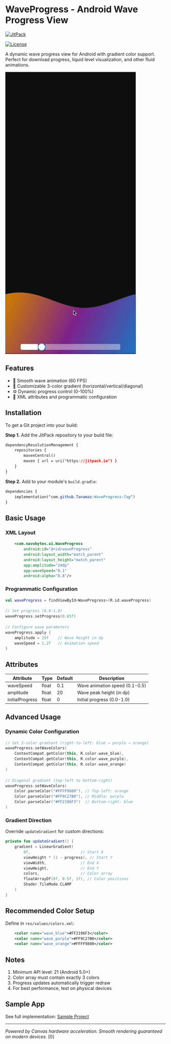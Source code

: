 # WaveProgress - Android Wave Progress View  

[![JitPack](https://jitpack.io/v/Tanamaz/WaveProgress.svg)](https://jitpack.io/#Tanamaz/WaveProgress)

[![License](https://img.shields.io/badge/License-MIT-blue.svg)](https://opensource.org/licenses/MIT)

A dynamic wave progress view for Android with gradient color support. Perfect for download progress, liquid level visualization, and other fluid animations.  

![Demo GIF](https://github.com/Tanamaz/WaveProgress/blob/378710ac4d8415d50f6951b508c1451be436334c/gif/demo.gif)

## Features  
- 🌊 Smooth wave animation (60 FPS)  
- 🎨 Customizable 3-color gradient (horizontal/vertical/diagonal)  
- ⚙️ Dynamic progress control (0-100%)  
- 📱 XML attributes and programmatic configuration  

## Installation  
To get a Git project into your build:

**Step 1.** Add the JitPack repository to your build file:

```css
dependencyResolutionManagement {
	repositories {
		mavenCentral()
		maven { url = uri("https://jitpack.io") }
	}
}
```

**Step 2.** Add to your module's `build.gradle`:  

```css
dependencies {
	implementation("com.github.Tanamaz:WaveProgress:Tag")
}
```

## Basic Usage  

### XML Layout  
```xml  
    <com.navobytes.ui.WaveProgress
        android:id="@+id/waveProgress"
        android:layout_width="match_parent"
        android:layout_height="match_parent"
        app:amplitude="24dp"
        app:waveSpeed="0.1"
        android:alpha="0.8"/>
```

### Programmatic Configuration  
```kotlin  
val waveProgress = findViewById<WaveProgress>(R.id.waveProgress)  

// Set progress (0.0-1.0)  
waveProgress.setProgress(0.65f)  

// Configure wave parameters  
waveProgress.apply {  
    amplitude = 25f    // Wave height in dp  
    waveSpeed = 1.2f   // Animation speed  
}  
```

## Attributes  
| Attribute       | Type  | Default | Description                    |
| --------------- | ----- | ------- | ------------------------------ |
| waveSpeed       | float | 0.1     | Wave animation speed (0.1-0.5) |
| amplitude       | float | 20      | Wave peak height (in dp)       |
| initialProgress | float | 0       | Initial progress (0.0-1.0)     |

## Advanced Usage  
### Dynamic Color Configuration  
```kotlin  
// Set 3-color gradient (right-to-left: blue → purple → orange)  
waveProgress.setWaveColors(  
    ContextCompat.getColor(this, R.color.wave_blue),  
    ContextCompat.getColor(this, R.color.wave_purple),  
    ContextCompat.getColor(this, R.color.wave_orange)  
)  

// Diagonal gradient (top-left to bottom-right)  
waveProgress.setWaveColors(  
    Color.parseColor("#FFFF9800"), // Top-left: orange  
    Color.parseColor("#FF9C27B0"), // Middle: purple  
    Color.parseColor("#FF2196F3")  // Bottom-right: blue  
)  
```

### Gradient Direction  
Override `updateGradient` for custom directions:  
```kotlin  
private fun updateGradient() {  
    gradient = LinearGradient(  
        0f,                      // Start X  
        viewHeight * (1 - progress), // Start Y  
        viewWidth,               // End X  
        viewHeight,              // End Y  
        colors,                  // Color array  
        floatArrayOf(0f, 0.5f, 1f), // Color positions  
        Shader.TileMode.CLAMP  
    )  
}  
```

## Recommended Color Setup  
Define in `res/values/colors.xml`:  
```xml  
    <color name="wave_blue">#FF2196F3</color>
    <color name="wave_purple">#FF9C27B0</color>
    <color name="wave_orange">#FFFF9800</color>
```

## Notes  
1. Minimum API level: 21 (Android 5.0+)  
2. Color array must contain exactly 3 colors  
3. Progress updates automatically trigger redraw  
4. For best performance, test on physical devices  

## Sample App  
See full implementation: [Sample Project](https://github.com/Tanamaz/WaveProgress)  

---
*Powered by Canvas hardware acceleration. Smooth rendering guaranteed on modern devices.* [0]
